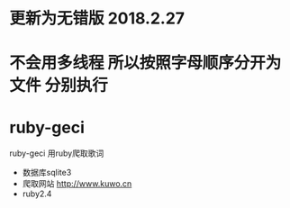 # 更新为无错版 2018.2.27
# 不会用多线程 所以按照字母顺序分开为文件 分别执行

# ruby-geci
ruby-geci
用ruby爬取歌词
- 数据库sqlite3
- 爬取网站 http://www.kuwo.cn
- ruby2.4


